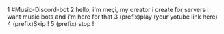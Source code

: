
1 #Music-Discord-bot
2 hello, i'm meçi, my creator i create for servers i want music bots and i'm here for that 
3 (prefix)play (your yotube link here)
4 (prefix)Skip !
5 (prefix) stop !
